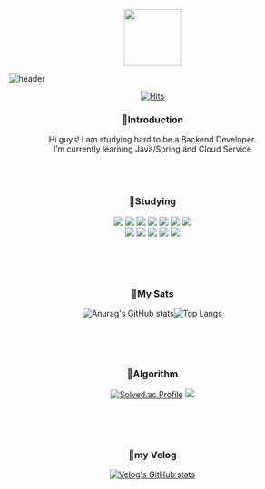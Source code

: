 <p align="center"><img src="https://media.giphy.com/media/du3J3cXyzhj75IOgvA/giphy.gif" width="100"/></p>
<p align="center">

![header](https://capsule-render.vercel.app/api?type=rounded&color=0:D880FD,100:68F7F0&height=100&section=header&text=👋🏻%20I'm%20YEZI&fontSize=60&fontColor=FFFFFF)


[<div align=center>![Hits](https://hits.seeyoufarm.com/api/count/incr/badge.svg?url=https%3A%2F%2Fgithub.com%2Fnnakki%2Fhit-counter&count_bg=%23E093E2&title_bg=%2320D9E0&icon=github.svg&icon_color=%23FFFFFF&title=hits&edge_flat=false)](https://hits.seeyoufarm.com)


### <div align=center>💜Introduction</div>
<div align=center>Hi guys! I am studying hard to be a Backend Developer.</div>
<div align=center>I’m currently learning Java/Spring and Cloud Service</div>

</br>
</br>
</br>

### <div align=center>💜Studying</div>
<div align=center> <img src="https://img.shields.io/badge/Java-007396?style=for-the-badge&logo=Java&logoColor=white"/> <img src="https://img.shields.io/badge/Spring-6db33f?style=for-the-badge&logo=Spring&logoColor=white"/> <img src="https://img.shields.io/badge/Spring Boot-6db33f?style=for-the-badge&logo=Spring%20Boot&logoColor=white"/> <img src="https://img.shields.io/badge/Python-3776ab?style=for-the-badge&logo=Python&logoColor=white"/>
 <img src="https://img.shields.io/badge/JavaScript-F7DF1E?style=for-the-badge&logo=JavaScript&logoColor=white"/>
 <img src="https://img.shields.io/badge/CSS3-1572b6?style=for-the-badge&logo=CSS3&logoColor=white"/>
 <img src="https://img.shields.io/badge/HTML5-e34f26?style=for-the-badge&logo=HTML5&logoColor=white"/>

<div align=center> <img src="https://img.shields.io/badge/MySQL-4479A1?style=for-the-badge&logo=MySQL&logoColor=white"/> <img src="https://img.shields.io/badge/Oracle-F80000?style=for-the-badge&logo=Oracle&logoColor=white"/>
 <img src="https://img.shields.io/badge/Gradle-02303a?style=for-the-badge&logo=Gradle&logoColor=white"/>
 <img src="https://img.shields.io/badge/Git-F05032?style=for-the-badge&logo=Git&logoColor=white"/> <img src="https://img.shields.io/badge/Amazon AWS-232F32?style=for-the-badge&logo=Amazon%20AWS&logoColor=white"/>
 
  </br></br></br>

### <div align=center>💜My Sats</div>

![Anurag's GitHub stats](https://github-readme-stats.vercel.app/api?username=nnakki&show_icons=true&theme=radical)![Top Langs](https://github-readme-stats.vercel.app/api/top-langs/?username=nnakki&layout=compact&theme=radical)


</br>
</br>
</br>


### <div align=center>💜Algorithm</div>

[![Solved.ac
Profile](http://mazassumnida.wtf/api/generate_badge?boj=medmedeee)](https://solved.ac/medmedeee)
  <img src="http://mazandi.herokuapp.com/api?handle=medmedeee&theme=warm"/>
  
  
</br>
</br>
</br>
  
### <div align=center>💜my Velog</div>
[![Velog's GitHub stats](https://velog-readme-stats.vercel.app/api/list?name=nnakki)](https://velog.io/@nnakki) 

</br>



<!---
nnakki/nnakki is a ✨ special ✨ repository because its `README.md` (this file) appears on your GitHub profile.
You can click the Preview link to take a look at your changes.
--->
